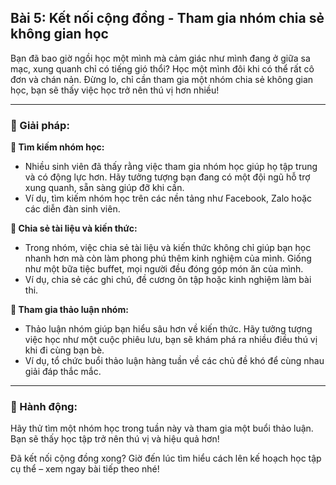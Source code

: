## Bài 5: Kết nối cộng đồng - Tham gia nhóm chia sẻ không gian học

Bạn đã bao giờ ngồi học một mình mà cảm giác như mình đang ở giữa sa mạc, xung quanh chỉ có tiếng gió thổi? Học một mình đôi khi có thể rất cô đơn và chán nản. Đừng lo, chỉ cần tham gia một nhóm chia sẻ không gian học, bạn sẽ thấy việc học trở nên thú vị hơn nhiều!

---

### 📌 Giải pháp:

**🔹 Tìm kiếm nhóm học:**
- Nhiều sinh viên đã thấy rằng việc tham gia nhóm học giúp họ tập trung và có động lực hơn. Hãy tưởng tượng bạn đang có một đội ngũ hỗ trợ xung quanh, sẵn sàng giúp đỡ khi cần.
- Ví dụ, tìm kiếm nhóm học trên các nền tảng như Facebook, Zalo hoặc các diễn đàn sinh viên.

**🔹 Chia sẻ tài liệu và kiến thức:**
- Trong nhóm, việc chia sẻ tài liệu và kiến thức không chỉ giúp bạn học nhanh hơn mà còn làm phong phú thêm kinh nghiệm của mình. Giống như một bữa tiệc buffet, mọi người đều đóng góp món ăn của mình.
- Ví dụ, chia sẻ các ghi chú, đề cương ôn tập hoặc kinh nghiệm làm bài thi.

**🔹 Tham gia thảo luận nhóm:**
- Thảo luận nhóm giúp bạn hiểu sâu hơn về kiến thức. Hãy tưởng tượng việc học như một cuộc phiêu lưu, bạn sẽ khám phá ra nhiều điều thú vị khi đi cùng bạn bè.
- Ví dụ, tổ chức buổi thảo luận hàng tuần về các chủ đề khó để cùng nhau giải đáp thắc mắc.

---

### 🚀 Hành động:

Hãy thử tìm một nhóm học trong tuần này và tham gia một buổi thảo luận. Bạn sẽ thấy học tập trở nên thú vị và hiệu quả hơn!

Đã kết nối cộng đồng xong? Giờ đến lúc tìm hiểu cách lên kế hoạch học tập cụ thể – xem ngay bài tiếp theo nhé!